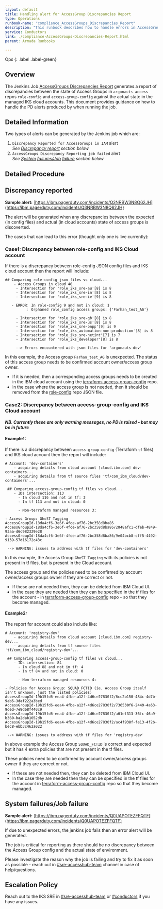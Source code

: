 ```yaml
---
layout: default
title: Handling alert for AccessGroup Discrepancies Report
type: Operations
runbook-name: "compliance_AccessGroups_Discrepancies_Report"
description: "This runbook describes how to handle errors in AccessGroups Discrepancies Report"
service: Conductors
link: ./compliance-AccessGroups-Discrepancies-Report.html
parent: Armada Runbooks

---
```


Ops
{: .label .label-green}

## Overview

The Jenkins Job [AccessGroups Discrepancies Report](https://alchemy-conductors-jenkins.swg-devops.com/job/Conductors/job/Security-Compliance/job/compliance-argonauts-access-AccessGroups-Discrepancies-Report/) generates a report of discrepancies between the state of Access Groups in `argonauts-access` repos `role-config` and `access-group-config` against the actual state in the managed IKS cloud accounts. This document provides guidance on how to handle the PD alerts produced by when running the job.

## Detailed Information

Two types of alerts can be generated by the Jenkins job which are:

1. `Discrepancy Reported for AccessGroups in IAM` alert  
_See [Discrepancy report](#discrepancy-reported) section below_
1. `AccessGroups Discrepancy Reporting job failed` alert  
_See [System failures/Job failure](#system-failuresjob-failure) section below_

## Detailed Procedure

## Discrepancy reported

**Sample alert:** [https://ibm.pagerduty.com/incidents/Q3NRBW3N8Q62JH](https://ibm.pagerduty.com/incidents/Q3NRBW3N8Q62JH)

The alert will be generated when any discrepancies between the expected (in config files) and actual (in cloud accounts) state of access groups is discoverted.

The cases that can lead to this error (thought only one is live currently):

### Case1: Discrepancy between role-config and IKS Cloud account

If there is a discrepancy between role-config JSON config files and IKS cloud account then the report will include:

```
## Comparing role-config json files vs cloud...
    - Access Groups in cloud 48
     - Intersection for 'role_iks_sre-au'[8] is 8
     - Intersection for 'role_iks_sre-in'[8] is 8
     - Intersection for 'role_iks_sre-ie'[9] is 8

   - ERROR: In role-config 9 and not in cloud: 1
          : Orphaned role_config access groups: {'Farhan_test_AG'}

     - Intersection for 'role_iks_sre-gb'[8] is 8
     - Intersection for 'role_iks_sre-us'[8] is 8
     - Intersection for 'role_iks_sre-bnpp'[9] is 9
     - Intersection for 'role_iks_automation-non-production'[8] is 8
     - Intersection for 'role_iks_sre-netint'[7] is 7
     - Intersection for 'role_iks_developer'[8] is 8

     --> Errors encountered with json files for 'argonauts-dev'
```

In this example, the Access group `Farhan_test_AG` is unexpected. The status of this access group needs to be confirmed account owner/access group owner.
- If it is needed, then a corresponding access groups needs to be created in the IBM cloud account using the [terraform-access-group-config](https://github.ibm.com/argonauts-access/access-group-config) repo.
- In the case where the access group is not needed, then it should be removed from the [role-config](https://github.ibm.com/argonauts-access/role-config) repo JSON file.

### Case2: Discrepancy between access-group-config and IKS Cloud account  
#### _NB. Currently these are only **warning** messages, no PD is raised - but may be in future_

#### Example1:
If there is a discrepancy between `access-group-config` (Terraform `tf` files) and IKS cloud account then the report will include:

```
# Account: 'dev-containers'
    - acquiring details from cloud account [cloud.ibm.com] dev-containers...
    - acquiring details from tf source files 'tf/com_ibm_cloud/dev-containers'...

 ## Comparing access-group-config tf files vs cloud...
    - IDs intersection: 113
      - In cloud 116 and not in tf: 3
      - In tf 113 and not in cloud: 0

      - Non-terraform managed resources 3:

- Access Group: GhoST Tagging
AccessGroupId-18da4cf6-3e6f-4fce-af76-2bc358d8ba86
AccessGroupId-18da4cf6-3e6f-4fce-af76-2bc358d8ba86/2048afc1-dfeb-4849-93aa-d6c982329e28
AccessGroupId-18da4cf6-3e6f-4fce-af76-2bc358d8ba86/9e04bcb8-cff5-4492-9139-57d16172c43c

 --> WARNING: issues to address with tf files for 'dev-containers'
```

In this example, the Access Group `GhoST Tagging` with its policies is not present in tf files, but is present in the Cloud account.

The access group and the policies need to be confirmed by account owner/access groups owner if they are correct or not.

- If these are not needed then, they can be deleted from IBM Cloud UI.
- In the case they are needed then they can be specified in the tf files for the account - in [terraform-access-group-config](https://github.ibm.com/argonauts-access/access-group-config) repo - so that they become managed.

#### Example2:
The report for account could also include like:

```
# Account: 'registry-dev'
    - acquiring details from cloud account [cloud.ibm.com] registry-dev...
    - acquiring details from tf source files 'tf/com_ibm_cloud/registry-dev'...

 ## Comparing access-group-config tf files vs cloud...
    - IDs intersection: 84
      - In cloud 88 and not in tf: 4
      - In tf 84 and not in cloud: 0

      - Non-terraform managed resources 4:

- Policies for Access Group: SQUAD_FCTID (ie. Access Group itself isn't unknown, just the listed policies)
AccessGroupId-19b15fd6-eea4-4fbe-a12f-4d6ce27830f2/6cc2b150-484c-4d7b-9ab5-3daf222a3bed
AccessGroupId-19b15fd6-eea4-4fbe-a12f-4d6ce27830f2/736530f6-2449-4a63-9ded-7e9d68f440c9
AccessGroupId-19b15fd6-eea4-4fbe-a12f-4d6ce27830f2/a61ef313-36fc-46a9-b360-ba2dab1052db
AccessGroupId-19b15fd6-eea4-4fbe-a12f-4d6ce27830f2/ac4f938f-fe13-4f2b-bec8-ebb3c462a022

 --> WARNING: issues to address with tf files for 'registry-dev'
```

In above example the Access Group `SQUAD_FCTID` is correct and expected but it has 4 extra policies that are not present in the tf files.

These policies need to be confirmed by account owner/access groups owner if they are correct or not.
- If these are not needed then, they can be deleted from IBM Cloud UI.
- In the case they are needed then they can be specified in the tf files for the account in [terraform-access-group-config](https://github.ibm.com/argonauts-access/access-group-config) repo so that they become managed.

## System failures/Job failure

**Sample alert:** [https://ibm.pagerduty.com/incidents/Q0UAPOTEZFFQTF](https://ibm.pagerduty.com/incidents/Q0UAPOTEZFFQTF)

If due to unexpected errors, the jenkins job fails then an error alert will be generated.

The job is critical for reporting as there should be no discrepancy between the Access Group config and the actual state of environment.

Please investigate the reason why the job is failing and try to fix it as soon as possible - reach out in [#sre-accesshub-team](https://ibm-argonauts.slack.com/archives/G01LJ0V9FBK) channel in case of help/questions.

## Escalation Policy

Reach out to the IKS SRE in [#sre-accesshub-team](https://ibm-argonauts.slack.com/archives/G01LJ0V9FBK) or [#conductors](https://ibm-argonauts.slack.com/archives/C54H08JSK) if you have any issues.
